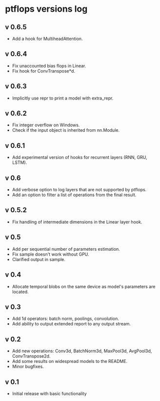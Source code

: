 # ptflops versions log

## v 0.6.5
- Add a hook for MultiheadAttention.

## v 0.6.4
- Fix unaccounted bias flops in Linear.
- Fix hook for ConvTranspose*d.

## v 0.6.3
- Implicitly use repr to print a model with extra_repr.

## v 0.6.2
- Fix integer overflow on Windows.
- Check if the input object is inherited from nn.Module.

## v 0.6.1
- Add experimental version of hooks for recurrent layers (RNN, GRU, LSTM).

## v 0.6
- Add verbose option to log layers that are not supported by ptflops.
- Add an option to filter a list of operations from the final result.

## v 0.5.2
- Fix handling of intermediate dimensions in the Linear layer hook.

## v 0.5
- Add per sequential number of parameters estimation.
- Fix sample doesn't work without GPU.
- Clarified output in sample.

## v 0.4
- Allocate temporal blobs on the same device as model's parameters are located.

## v 0.3
- Add 1d operators: batch norm, poolings, convolution.
- Add ability to output extended report to any output stream.

## v 0.2
- Add new operations: Conv3d, BatchNorm3d, MaxPool3d, AvgPool3d, ConvTranspose2d.
- Add some results on widespread models to the README.
- Minor bugfixes.

## v 0.1
- Initial release with basic functionality
